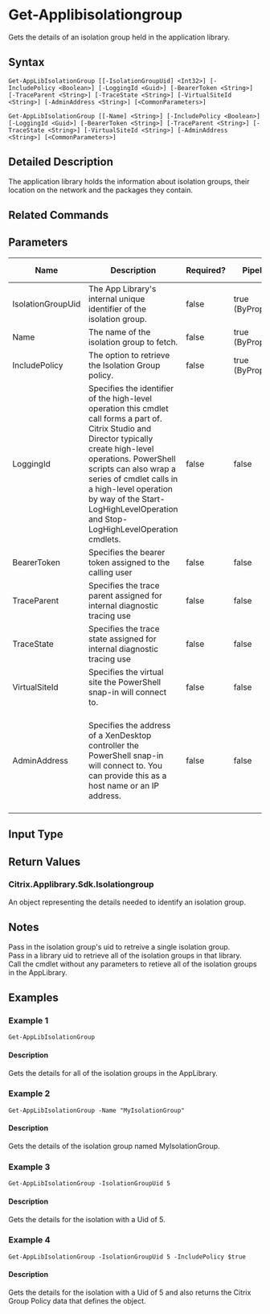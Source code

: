 ﻿
# Get-Applibisolationgroup
Gets the details of an isolation group held in the application library.
## Syntax

```
Get-AppLibIsolationGroup [[-IsolationGroupUid] <Int32>] [-IncludePolicy <Boolean>] [-LoggingId <Guid>] [-BearerToken <String>] [-TraceParent <String>] [-TraceState <String>] [-VirtualSiteId <String>] [-AdminAddress <String>] [<CommonParameters>]  
  
Get-AppLibIsolationGroup [[-Name] <String>] [-IncludePolicy <Boolean>] [-LoggingId <Guid>] [-BearerToken <String>] [-TraceParent <String>] [-TraceState <String>] [-VirtualSiteId <String>] [-AdminAddress <String>] [<CommonParameters>]
```

## Detailed Description
The application library holds the information about isolation groups, their location on the network and the packages they contain.


## Related Commands

## Parameters
| Name   | Description | Required? | Pipeline Input | Default Value |
| --- | --- | --- | --- | --- |
| IsolationGroupUid | The App Library's internal unique identifier of the isolation group. | false | true (ByPropertyName) |  |
| Name | The name of the isolation group to fetch. | false | true (ByPropertyName) |  |
| IncludePolicy | The option to retrieve the Isolation Group policy. | false | true (ByPropertyName) |  |
| LoggingId | Specifies the identifier of the high-level operation this cmdlet call forms a part of. Citrix Studio and Director typically create high-level operations. PowerShell scripts can also wrap a series of cmdlet calls in a high-level operation by way of the Start-LogHighLevelOperation and Stop-LogHighLevelOperation cmdlets. | false | false |  |
| BearerToken | Specifies the bearer token assigned to the calling user | false | false |  |
| TraceParent | Specifies the trace parent assigned for internal diagnostic tracing use | false | false |  |
| TraceState | Specifies the trace state assigned for internal diagnostic tracing use | false | false |  |
| VirtualSiteId | Specifies the virtual site the PowerShell snap-in will connect to. | false | false |  |
| AdminAddress | Specifies the address of a XenDesktop controller the PowerShell snap-in will connect to. You can provide this as a host name or an IP address. | false | false | Localhost. Once a value is provided by any cmdlet, this value becomes the default. |

## Input Type

### 

## Return Values

### Citrix.Applibrary.Sdk.Isolationgroup
An object representing the details needed to identify an isolation group.
## Notes
Pass in the isolation group's uid to retreive a single isolation group.  
    Pass in a library uid to retrieve all of the isolation groups in that library.  
    Call the cmdlet without any parameters to retieve all of the isolation groups in the AppLibrary.
## Examples

### Example 1

```
Get-AppLibIsolationGroup
```

#### Description
Gets the details for all of the isolation groups in the AppLibrary.
### Example 2

```
Get-AppLibIsolationGroup -Name "MyIsolationGroup"
```

#### Description
Gets the details of the isolation group named MyIsolationGroup.
### Example 3

```
Get-AppLibIsolationGroup -IsolationGroupUid 5
```

#### Description
Gets the details for the isolation with a Uid of 5.
### Example 4

```
Get-AppLibIsolationGroup -IsolationGroupUid 5 -IncludePolicy $true
```

#### Description
Gets the details for the isolation with a Uid of 5 and also returns the Citrix Group Policy data that defines the object.
